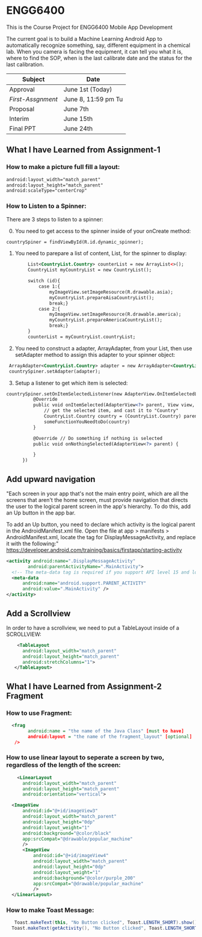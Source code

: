 # ENGG6400
This is the Course Project for ENGG6400 Mobile App Development

The current goal is to build a Machine Learning Android App to automatically recognize something, say, different equipment in a chemical lab. When you camera is facing the equipment, it  can tell you what it is, where to find the SOP, when is the last calibrate date and the status for the last calibration.

Subject|Date
------------ | -------------
Approval|June 1st (Today)
*First-Assgnment*|June 8, 11:59 pm Tu
Proposal|June 7th
Interim |June 15th
Final PPT |June 24th

## What I have Learned from Assignment-1
### How to make a picture full fill a layout:
```xml
android:layout_width="match_parent"
android:layout_height="match_parent"
android:scaleType="centerCrop"
```
### How to Listen to a Spinner:
There are 3 steps to listen to a spinner:

0) You need to get access to the spinner inside of your onCreate method:
```xml
countrySpiner = findViewById(R.id.dynamic_spinner);
```

1) You need to parepare a list of content, List<T>, for the spinner to display:
  
```xml
        List<CountryList.Country> counterList = new ArrayList<>();
        CountryList myCountryList = new CountryList();

        switch (id){
            case 1:{
                myImageView.setImageResource(R.drawable.asia);
                myCountryList.prepareAisaCountryList();
                break;}
            case 2:{
                myImageView.setImageResource(R.drawable.america);
                myCountryList.prepareAmericaCountryList();
                break;}
        }
        counterList = myCountryList.countryList;
```
 
2) You need to construct a adapter, ArrayAdapter<T>, from your List<T>, then use setAdapter method to assign this adapter to your spinner object:
  
  ```xml
   ArrayAdapter<CountryList.Country> adapter = new ArrayAdapter<CountryList.Country>(this,R.layout.support_simple_spinner_dropdown_item,counterList);
   countrySpiner.setAdapter(adapter);
  ```
  
 3) Setup a listener to get which item is selected:
  
  ```xml
  countrySpiner.setOnItemSelectedListener(new AdapterView.OnItemSelectedListener() {
            @Override
            public void onItemSelected(AdapterView<?> parent, View view, int position, long id) {
                // get the selected item, and cast it to "Country" 
                CountryList.Country country = (CountryList.Country) parent.getSelectedItem();
                someFunctionYouNeedtoDo(country)
            }

            @Override // Do something if nothing is selected
            public void onNothingSelected(AdapterView<?> parent) {

            }
        })
  ```
  
  ## Add upward navigation
 "Each screen in your app that's not the main entry point, which are all the screens that aren't the home screen, must provide navigation that directs the user to the logical parent screen in the app's hierarchy. To do this, add an Up button in the app bar.

To add an Up button, you need to declare which activity is the logical parent in the AndroidManifest.xml file. Open the file at app > manifests > AndroidManifest.xml, locate the <activity> tag for DisplayMessageActivity, and replace it with the following:"
  https://developer.android.com/training/basics/firstapp/starting-activity
  
  ```xml
  <activity android:name=".DisplayMessageActivity"
          android:parentActivityName=".MainActivity">
    <!-- The meta-data tag is required if you support API level 15 and lower -->
    <meta-data
        android:name="android.support.PARENT_ACTIVITY"
        android:value=".MainActivity" />
</activity>
  ```
## Add a Scrollview
  
  In order to have a scrollview, we need to put a TableLayout inside of a SCROLLVIEW:
  
  ```xml
      <TableLayout
        android:layout_width="match_parent"
        android:layout_height="match_parent"
        android:stretchColumns="1">
     </TableLayout>
  ```
  
## What I have Learned from Assignment-2 Fragment
### How to use Fragment:
```xml
  <frag
        android:name = "the name of the Java Class" [must to have]
        android:layout = "the name of the fragment_layout" [optional]
   />
```
### How to use linear layout to seperate a screen by two, regardless of the length of the screen:
  ```xml
      <LinearLayout
        android:layout_width="match_parent"
        android:layout_height="match_parent"
        android:orientation="vertical">

    <ImageView
        android:id="@+id/imageView3"
        android:layout_width="match_parent"
        android:layout_height="0dp"
        android:layout_weight="1"
        android:background="@color/black"
        app:srcCompat="@drawable/popular_machine"
        />
        <ImageView
            android:id="@+id/imageView4"
            android:layout_width="match_parent"
            android:layout_height="0dp"
            android:layout_weight="1"
            android:background="@color/purple_200"
            app:srcCompat="@drawable/popular_machine"
            />
    </LinearLayout>
  ```
  ### How to make Toast Message:
  
 ```Java
    Toast.makeText(this, "No Button clicked", Toast.LENGTH_SHORT).show(); [This is for Activity]
   Toast.makeText(getActivity(), "No Button clicked", Toast.LENGTH_SHORT).show(); [This is for fragment]
  ```

  
